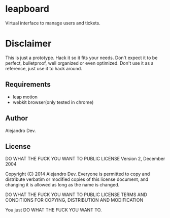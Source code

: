 leapboard
=================
Virtual interface to manage users and tickets.

# Disclaimer
This is just a prototype. Hack it so it fits your needs.
Don't expect it to be perfect, bulletproof, well organized or even optimized. Don't use it as a reference, just use it to hack around.

## Requirements

* leap motion
* webkit browser(only tested in chrome)

## Author
Alejandro Dev.

## License
DO WHAT THE FUCK YOU WANT TO PUBLIC LICENSE Version 2, December 2004

Copyright (C) 2014 Alejandro Dev. Everyone is permitted to copy and distribute verbatim or modified copies of this license document, and changing it is allowed as long as the name is changed.

DO WHAT THE FUCK YOU WANT TO PUBLIC LICENSE TERMS AND CONDITIONS FOR COPYING, DISTRIBUTION AND MODIFICATION

You just DO WHAT THE FUCK YOU WANT TO.
